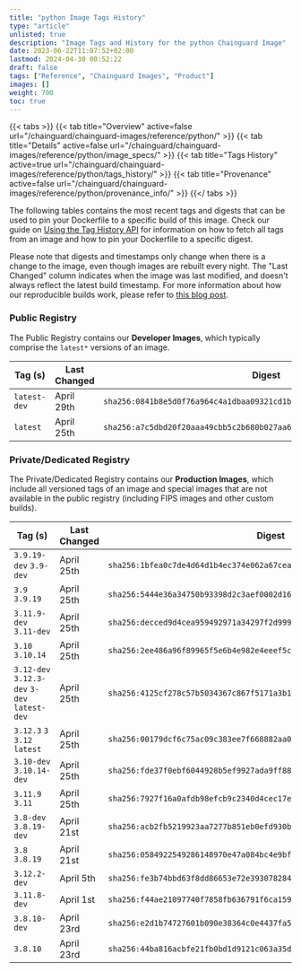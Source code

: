 ```yaml
---
title: "python Image Tags History"
type: "article"
unlisted: true
description: "Image Tags and History for the python Chainguard Image"
date: 2023-06-22T11:07:52+02:00
lastmod: 2024-04-30 00:52:22
draft: false
tags: ["Reference", "Chainguard Images", "Product"]
images: []
weight: 700
toc: true
---
```


{{< tabs >}}
{{< tab title="Overview" active=false url="/chainguard/chainguard-images/reference/python/" >}}
{{< tab title="Details" active=false url="/chainguard/chainguard-images/reference/python/image_specs/" >}}
{{< tab title="Tags History" active=true url="/chainguard/chainguard-images/reference/python/tags_history/" >}}
{{< tab title="Provenance" active=false url="/chainguard/chainguard-images/reference/python/provenance_info/" >}}
{{</ tabs >}}

The following tables contains the most recent tags and digests that can be used to pin your Dockerfile to a specific build of this image. Check our guide on [Using the Tag History API](/chainguard/chainguard-images/using-the-tag-history-api/) for information on how to fetch all tags from an image and how to pin your Dockerfile to a specific digest.

Please note that digests and timestamps only change when there is a change to the image, even though images are rebuilt every night. The "Last Changed" column indicates when the image was last modified, and doesn't always reflect the latest build timestamp. For more information about how our reproducible builds work, please refer to [this blog post](https://www.chainguard.dev/unchained/reproducing-chainguards-reproducible-image-builds).

### Public Registry
The Public Registry contains our **Developer Images**, which typically comprise the `latest*` versions of an image.

| Tag (s)       | Last Changed | Digest                                                                    |
|---------------|--------------|---------------------------------------------------------------------------|
|  `latest-dev` | April 29th   | `sha256:0841b8e5d0f76a964c4a1dbaa09321cd1b186e9d9a2776363e1a50d2b61ec337` |
|  `latest`     | April 25th   | `sha256:a7c5dbd20f20aaa49cbb5c2b680b027aa66c9e754da8f90d2c9718976e3acc6a` |


### Private/Dedicated Registry
The Private/Dedicated Registry contains our **Production Images**, which include all versioned tags of an image and special images that are not available in the public registry (including FIPS images and other custom builds).

| Tag (s)                                       | Last Changed | Digest                                                                    |
|-----------------------------------------------|--------------|---------------------------------------------------------------------------|
|  `3.9.19-dev` `3.9-dev`                       | April 25th   | `sha256:1bfea0c7de4d64d1b4ec374e062a67ceafe7be84113f1ceca3a86decb00bbb33` |
|  `3.9` `3.9.19`                               | April 25th   | `sha256:5444e36a34750b93398d2c3aef0002d16498bd53a18de36e4541346d629761ba` |
|  `3.11.9-dev` `3.11-dev`                      | April 25th   | `sha256:decced9d4cea959492971a34297f2d999bb548e8ddc401d48a9ddb4e5f274c7a` |
|  `3.10` `3.10.14`                             | April 25th   | `sha256:2ee486a96f89965f5e6b4e982e4eeef5cd582ca5406cc506fdd18939c4cb988e` |
|  `3.12-dev` `3.12.3-dev` `3-dev` `latest-dev` | April 25th   | `sha256:4125cf278c57b5034367c867f5171a3b1f5ea58406fce8884c49a9fc1455c621` |
|  `3.12.3` `3` `3.12` `latest`                 | April 25th   | `sha256:00179dcf6c75ac09c383ee7f668882aa03c9f67d0db54337ff9a8169cea85d4e` |
|  `3.10-dev` `3.10.14-dev`                     | April 25th   | `sha256:fde37f0ebf6044928b5ef9927ada9ff8883ccd71aefafa0891f8d08ba8268209` |
|  `3.11.9` `3.11`                              | April 25th   | `sha256:7927f16a0afdb98efcb9c2340d4cec17ef578e7bb473da2d4aaa28414d1c9c39` |
|  `3.8-dev` `3.8.19-dev`                       | April 21st   | `sha256:acb2fb5219923aa7277b851eb0efd930b9a24ada33901af1779eac37cece7189` |
|  `3.8` `3.8.19`                               | April 21st   | `sha256:0584922549286148970e47a084bc4e9bfe6983ede0eea517893dc918f540e1b5` |
|  `3.12.2-dev`                                 | April 5th    | `sha256:fe3b74bbd63f8dd86653e72e393078284c714d96d88c9b7f9063633a2db92ea0` |
|  `3.11.8-dev`                                 | April 1st    | `sha256:f44ae21097740f7858fb636791f6ca1590d90b22de7029631d13de9e6e082733` |
|  `3.8.10-dev`                                 | April 23rd   | `sha256:e2d1b74727601b090e38364c0e4437fa5e5dfb694977cee500fe1b05a82e43e4` |
|  `3.8.10`                                     | April 23rd   | `sha256:44ba816acbfe21fb0bd1d9121c063a35dca1ab51dc3a7d4025f96f58b416c132` |

